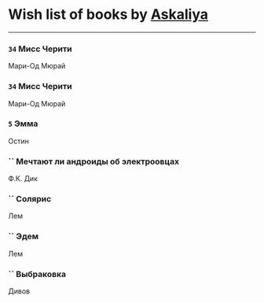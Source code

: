 # Wish list of books by [Askaliya](http://vk.com/id326783541)
---

### `34` Мисс Черити
Мари-Од Мюрай

### `34` Мисс Черити
Мари-Од Мюрай

### `5` Эмма
Остин

### `` Мечтают ли андроиды об электроовцах
Ф.К. Дик

### `` Солярис
Лем

### `` Эдем
Лем

### `` Выбраковка
Дивов

